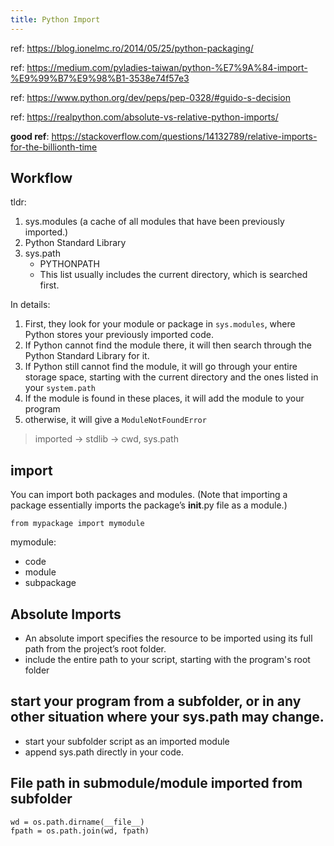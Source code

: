 ```yaml
---
title: Python Import
---
```


ref: https://blog.ionelmc.ro/2014/05/25/python-packaging/

ref: https://medium.com/pyladies-taiwan/python-%E7%9A%84-import-%E9%99%B7%E9%98%B1-3538e74f57e3

ref: https://www.python.org/dev/peps/pep-0328/#guido-s-decision

ref: https://realpython.com/absolute-vs-relative-python-imports/

**good ref**: https://stackoverflow.com/questions/14132789/relative-imports-for-the-billionth-time

## Workflow

tldr:

1. sys.modules (a cache of all modules that have been previously imported.)
2. Python Standard Library
3. sys.path
   - PYTHONPATH
   - This list usually includes the current directory, which is searched first.

In details:

 1. First, they look for your module or package in `sys.modules`, where Python stores your previously imported code.
 2.  If Python cannot find the module there, it will then search through the Python Standard Library for it.
 3.  If Python still cannot find the module, it will go through your entire storage space, starting with the current directory and the ones listed in your `system.path`
 4.  If the module is found in these places, it will add the module to your program
 5.  otherwise, it will give a `ModuleNotFoundError`

> imported -> stdlib -> cwd, sys.path

## import

You can import both packages and modules. (Note that importing a package essentially imports the package’s __init__.py file as a module.)

```
from mypackage import mymodule
```

mymodule: 
- code
- module
- subpackage


## Absolute Imports
 - An absolute import specifies the resource to be imported using its full path from the project’s root folder.
 - include the entire path to your script, starting with the program's root folder


## start your program from a subfolder, or in any other situation where your sys.path may change.

 - start your subfolder script as an imported module
 - append sys.path directly in your code.

## File path in submodule/module imported from subfolder
```
wd = os.path.dirname(__file__)
fpath = os.path.join(wd, fpath)
```


